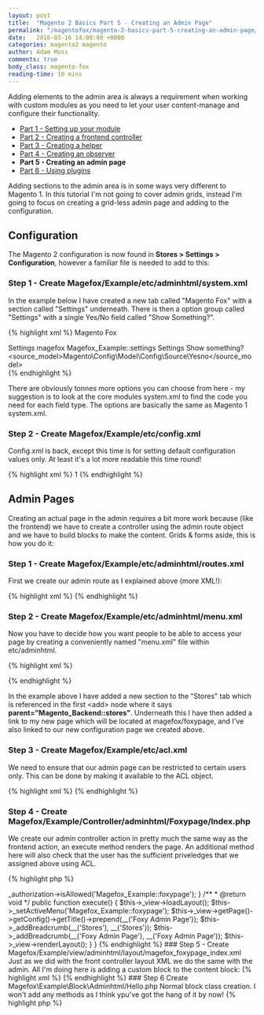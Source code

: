 ```yaml
---
layout: post
title:  "Magento 2 Basics Part 5 - Creating an Admin Page"
permalink: "/magentofox/magento-2-basics-part-5-creating-an-admin-page/"
date:   2016-03-16 14:00:00 +0000
categories: magento2 magento
author: Adam Moss
comments: true
body_class: magento-fox
reading-time: 10 mins
---
```


Adding elements to the admin area is always a requirement when working with custom modules as you need to let your user content-manage and configure their functionality.

- [Part 1 - Setting up your module](/magentofox/magento-2-basics-part-1-setting-up-your-module/)
- [Part 2 - Creating a frontend controller](/magentofox/magento-2-basics-part-2-creating-a-frontend-controller/)
- [Part 3 - Creating a helper](/magentofox/magento-2-basics-part-3-creating-a-helper/)
- [Part 4 - Creating an observer](/magentofox/magento-2-basics-part-4-creating-an-observer/)
- **Part 5 - Creating an admin page**
- [Part 6 - Using plugins](/magentofox/magento-2-basics-part-6-using-plugins/)

Adding sections to the admin area is in some ways very different to Magento 1. In this tutorial I'm not going to cover admin grids, instead I'm going to focus on creating a grid-less admin page and adding to the configuration.

## Configuration

The Magento 2 configuration is now found in **Stores > Settings > Configuration**, however a familiar file is needed to add to this:

### Step 1 - Create Magefox/Example/etc/adminhtml/system.xml

In the example below I have created a new tab called "Magento Fox" with a section called "Settings" underneath. There is then a option group called "Settings" with a single Yes/No field called "Show Something?".

{% highlight xml %}
<config xmlns:xsi="http://www.w3.org/2001/XMLSchema-instance" xsi:noNamespaceSchemaLocation="urn:magento:module:Magento_Config:etc/system_file.xsd">
    <system>
        <tab id="magefox" translate="label" sortOrder="200">
            <label>Magento Fox</label>
        </tab>
        <section id="magefox" translate="label" type="text" sortOrder="110" showInDefault="1" showInWebsite="1"
                 showInStore="1">
            <label>Settings</label>
            <tab>magefox</tab>
            <resource>Magefox_Example::settings</resource>
            <group id="settings" translate="label" type="text" sortOrder="120" showInDefault="1" showInWebsite="1"
                   showInStore="1">
                <label>Settings</label>
                <field id="showsomething" translate="label" type="select" sortOrder="10" showInDefault="1" showInWebsite="1" showInStore="1">
                    <label>Show something?</label>
                    <source_model>Magento\Config\Model\Config\Source\Yesno</source_model>
                </field>
            </group>
        </section>
    </system>
</config>
{% endhighlight %}

There are obviously tonnes more options you can choose from here - my suggestion is to look at the core modules system.xml to find the code you need for each field type. The options are basically the same as Magento 1 system.xml.

### Step 2 - Create Magefox/Example/etc/config.xml

Config.xml is back, except this time is for setting default configuration values only. At least it's a lot more readable this time round!

{% highlight xml %}
<config xmlns:xsi="http://www.w3.org/2001/XMLSchema-instance" xsi:noNamespaceSchemaLocation="urn:magento:module:Magento_Store:etc/config.xsd">
    <default>
        <magefox>
            <settings>
                <showsomething>1</showsomething>
            </settings>
        </magefox>
    </default>
</config>
{% endhighlight %}

## Admin Pages

Creating an actual page in the admin requires a bit more work because (like the frontend) we have to create a controller using the admin route object and we have to build blocks to make the content. Grids & forms aside, this is how you do it:

### Step 1 - Create Magefox/Example/etc/adminhtml/routes.xml

First we create our admin route as I explained above (more XML!):

{% highlight xml %}
<config xmlns:xsi="http://www.w3.org/2001/XMLSchema-instance" xsi:noNamespaceSchemaLocation="urn:magento:framework:App/etc/routes.xsd">
    <router id="admin">
        <route id="magefox" frontName="magefox">
            <module name="Magefox_Example" />
        </route>
    </router>
</config>
{% endhighlight %}

### Step 2 - Create Magefox/Example/etc/adminhtml/menu.xml

Now you have to decide how you want people to be able to access your page by creating a conveniently named "menu.xml" file within etc/adminhtml.

{% highlight xml %}
<config xmlns:xsi="http://www.w3.org/2001/XMLSchema-instance" xsi:noNamespaceSchemaLocation="urn:magento:module:Magento_Backend:etc/menu.xsd">
    <menu>
        <add id="Magefox_Example::magefox_stores" title="Magento Fox" module="Magefox_Example" sortOrder="50" parent="Magento_Backend::stores" resource="Magefox_Example::magefox_stores" />
        <add id="Magefox_Example::test" title="Test" module="Magefox_Example" sortOrder="10" parent="Magefox_Example::magefox_stores" action="magefox/foxypage" resource="Magefox_Example::test"/>
        <add id="Magefox_Example::settings" title="Settings" module="Magefox_Example" sortOrder="20" parent="Magefox_Example::magefox_stores" action="adminhtml/system_config/edit/section/magefox" resource="Magefox_Example::settings"/>
    </menu>
</config>
{% endhighlight %}

In the example above I have added a new section to the "Stores" tab which is referenced in the first &lt;add&gt; node where it says **parent="Magento_Backend::stores"**. Underneath this I have then added a link to my new page which will be located at magefox/foxypage, and I've also linked to our new configuration page we created above.

### Step 3 - Create Magefox/Example/etc/acl.xml

We need to ensure that our admin page can be restricted to certain users only. This can be done by making it available to the ACL object.

{% highlight xml %}
<config xmlns:xsi="http://www.w3.org/2001/XMLSchema-instance" xsi:noNamespaceSchemaLocation="urn:magento:framework:Acl/etc/acl.xsd">
    <acl>
        <resources>
            <resource id="Magento_Backend::admin">
                <resource id="Magento_Backend::stores">
                    <resource id="Magefox_Example::magefox_stores" title="Magento Fox" sortOrder="10" >
                        <resource id="Magefox_Example::test" title="Test" sortOrder="10"/>
                        <resource id="Magefox_Example::settings" title="Settings" sortOrder="20"/>
                    </resource>
                </resource>
            </resource>
        </resources>
    </acl>
</config>
{% endhighlight %}

### Step 4 - Create Magefox/Example/Controller/adminhtml/Foxypage/Index.php

We create our admin controller action in pretty much the same way as the frontend action, an execute method renders the page. An additional method here will also check that the user has the sufficient priveledges that we assigned above using ACL.

{% highlight php %}
<?php
namespace Magefox\Example\Controller\Adminhtml\Foxypage;

class Index extends \Magento\Backend\App\Action
{
    /**
     * Check if user has enough privileges
     *
     * @return bool
     */
    protected function _isAllowed()
    {
        return $this->_authorization->isAllowed('Magefox_Example::foxypage');
    }

    /**
     * @return void
     */
    public function execute()
    {
        $this->_view->loadLayout();

        $this->_setActiveMenu('Magefox_Example::foxypage');
        $this->_view->getPage()->getConfig()->getTitle()->prepend(__('Foxy Admin Page'));

        $this->_addBreadcrumb(__('Stores'), __('Stores'));
        $this->_addBreadcrumb(__('Foxy Admin Page'), __('Foxy Admin Page'));

        $this->_view->renderLayout();
    }
}
{% endhighlight %}

### Step 5 - Create Magefox/Example/view/adminhtml/layout/magefox_foxypage_index.xml

Just as we did with the front controller layout XML we do the same with the admin. All I'm doing here is adding a custom block to the content block:

{% highlight xml %}
<page xmlns:xsi="http://www.w3.org/2001/XMLSchema-instance" xsi:noNamespaceSchemaLocation="urn:magento:framework:View/Layout/etc/page_configuration.xsd">
    <body>
        <referenceContainer name="content">
            <block name="hello.admin" class="\Magefox\Example\Block\Adminhtml\Hello"
                   template="hello.phtml" />
        </referenceContainer>
    </body>
</page>
{% endhighlight %}

### Step 6 Create Magefox\Example\Block\Adminhtml/Hello.php

Normal block class creation. I won't add any methods as I think ypu've got the hang of it by now!

{% highlight php %}
<?php
namespace Magefox\Example\Block\Adminhtml;

class Hello extends \Magento\Backend\Block\Template
{
    // methods here
}
{% endhighlight %}

### Step 7 Create Magefox/Example/view/adminhtml/templates/hello.phtml

Create your template file, add some content and you will see it magically appear within the content of your admin page.

I'm pretty sure you're XML-ed out by now so I'll leave this tutorial here, thanks for reading!